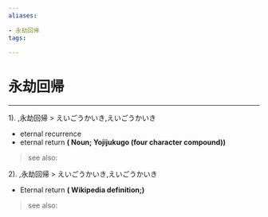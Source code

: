 ```yaml
---
aliases:
    
- 永劫回帰
tags:
    
---
```


# 永劫回帰
---
1).
,永劫回帰 > えいごうかいき,えいごうかいき

- eternal recurrence
- eternal return
**( Noun; Yojijukugo (four character compound))**
> see also: 
            
2).
,永劫回帰 > えいごうかいき,えいごうかいき

- Eternal return
**( Wikipedia definition;)**
> see also: 
            